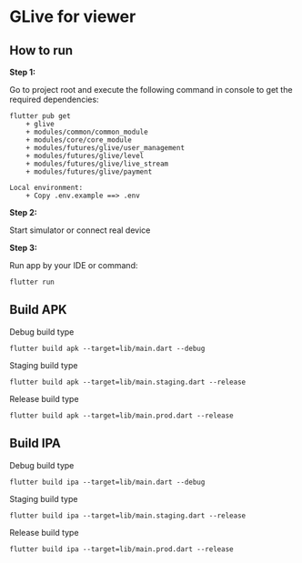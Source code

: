 # GLive for viewer

## How to run

**Step 1:**

Go to project root and execute the following command in console to get the required dependencies:

```
flutter pub get
    + glive
    + modules/common/common_module
    + modules/core/core_module
    + modules/futures/glive/user_management
    + modules/futures/glive/level
    + modules/futures/glive/live_stream
    + modules/futures/glive/payment

Local environment:
    + Copy .env.example ==> .env
```

**Step 2:**

Start simulator or connect real device

**Step 3:**

Run app by your IDE or command:

```
flutter run
```

## Build APK

Debug build type
```
flutter build apk --target=lib/main.dart --debug
```

Staging build type
```
flutter build apk --target=lib/main.staging.dart --release
```

Release build type
```
flutter build apk --target=lib/main.prod.dart --release
```

## Build IPA

Debug build type
```
flutter build ipa --target=lib/main.dart --debug
```

Staging build type
```
flutter build ipa --target=lib/main.staging.dart --release
```

Release build type
```
flutter build ipa --target=lib/main.prod.dart --release
```
